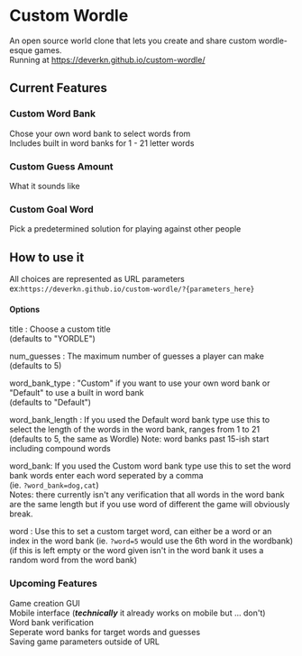 # Custom Wordle

An open source world clone that lets you create and share custom wordle-esque games.  
Running at https://deverkn.github.io/custom-wordle/

## Current Features

### Custom Word Bank
Chose your own word bank to select words from  
Includes built in word banks for 1 - 21 letter words

### Custom Guess Amount
What it sounds like

### Custom Goal Word
Pick a predetermined solution for playing against other people

## How to use it
All choices are represented as URL parameters  
ex:`https://deverkn.github.io/custom-wordle/?{parameters_here}`  
#### Options  
title : Choose a custom title  
(defaults to "YORDLE")

num_guesses : The maximum number of guesses a player can make  
(defaults to 5)

word_bank_type : "Custom" if you want to use your own word bank or "Default" to use a built in word bank  
(defaults to "Default")  

word_bank_length : If you used the Default word bank type use this to select the length of the words in the word bank, ranges from 1 to 21
(defaults to 5, the same as Wordle) 
Note: word banks past 15-ish start including compound words  

word_bank: If you used the Custom word bank type use this to set the word bank words enter each word seperated by a comma  
(ie. `?word_bank=dog,cat`)  
Notes: there currently isn't any verification that all words in the word bank are the same length but if you use word of different the game will obviously break. 

word : Use this to set a custom target word, can either be a word or an index in the word bank (ie. `?word=5` would use the 6th word in the wordbank) (if this is left empty or the word given isn't in the word bank it uses a random word from the word bank)  

### Upcoming Features
Game creation GUI  
Mobile interface (***technically*** it already works on mobile but ... don't)  
Word bank verification  
Seperate word banks for target words and guesses  
Saving game parameters outside of URL
